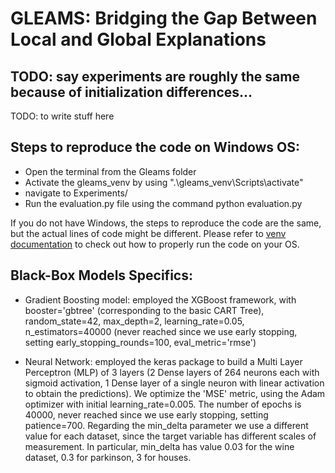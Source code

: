 # GLEAMS: Bridging the Gap Between Local and Global Explanations


## TODO: say experiments are roughly the same because of initialization differences...

TODO: to write stuff here

## Steps to reproduce the code on Windows OS:

- Open the terminal from the Gleams folder
- Activate the gleams_venv by using ".\gleams_venv\Scripts\activate"
- navigate to Experiments/
- Run the evaluation.py file using the command python evaluation.py

If you do not have Windows, the steps to reproduce the code are the same, but the actual lines of code might be different. Please refer to [venv documentation](https://packaging.python.org/en/latest/guides/installing-using-pip-and-virtual-environments/) to check out how to properly run the code on your OS.


## Black-Box Models Specifics:

- Gradient Boosting model: employed the XGBoost framework, with booster='gbtree' (corresponding to the basic CART Tree), random_state=42, max_depth=2, learning_rate=0.05, n_estimators=40000 (never reached since we use early stopping, setting early_stopping_rounds=100, eval_metric='rmse')

- Neural Network: employed the keras package to build a Multi Layer Perceptron (MLP) of 3 layers (2 Dense layers of 264 neurons each with sigmoid activation, 1 Dense layer of a single neuron with linear activation to obtain the predictions). We optimize the 'MSE' metric, using the Adam optimizer with initial learning_rate=0.005.
The number of epochs is 40000, never reached since we use early stopping, setting patience=700. Regarding the min_delta parameter we use a different value for each dataset, since the target variable has different scales of measurement. In particular, min_delta has value 0.03 for the wine dataset, 0.3 for parkinson, 3 for houses.